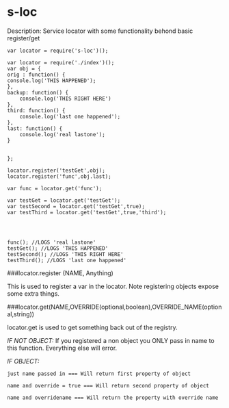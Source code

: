 s-loc
==
Description: Service locator with some functionality behond basic register/get

	var locator = require('s-loc')();
	
	var locator = require('./index')();
	var obj = {
    orig : function() {
    console.log('THIS HAPPENED');
	},
    backup: function() {
        console.log('THIS RIGHT HERE')
    },
    third: function() {
        console.log('last one happened');
    },
    last: function() {
        console.log('real lastone');
    }


	};

	locator.register('testGet',obj);
	locator.register('func',obj.last);

	var func = locator.get('func');

	var testGet = locator.get('testGet');
	var testSecond = locator.get('testGet',true);
	var testThird = locator.get('testGet',true,'third');




	func(); //LOGS 'real lastone'
	testGet(); //LOGS 'THIS HAPPENED'
	testSecond(); //LOGS 'THIS RIGHT HERE'
	testThird(); //LOGS 'last one happened'
	
###locator.register	(NAME, Anything)

This is used to register a var in the locator. Note registering objects expose some extra things.

###locator.get(NAME,OVERRIDE(optional,boolean),OVERRIDE_NAME(optional,string))

locator.get is used to get something back out of the registry.

*IF NOT OBJECT:* If you registered a non object you ONLY pass in name to this function. Everything else will error.

*IF OBJECT:*

	just name passed in === Will return first property of object
	
	name and override = true === Will return second property of object
	
	name and overridename === Will return the property with override name

